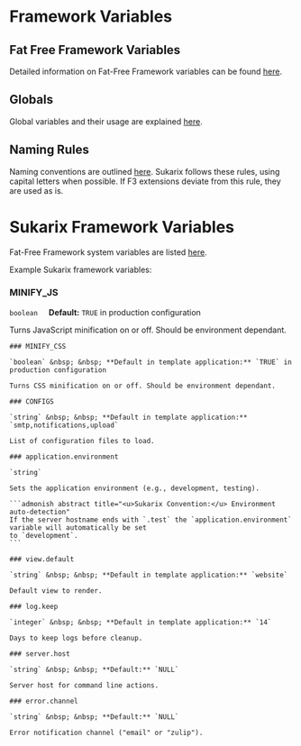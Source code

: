 # Framework Variables

## Fat Free Framework Variables

Detailed information on Fat-Free Framework variables can be
found [here](https://fatfreeframework.com/3.8/framework-variables).

## Globals

Global variables and their usage are explained [here](https://fatfreeframework.com/3.8/framework-variables#Globals).

## Naming Rules

Naming conventions are outlined [here](https://fatfreeframework.com/3.8/framework-variables#Globals). Sukarix follows
these rules, using capital letters when possible. If F3 extensions deviate from this rule, they are used as is.

# Sukarix Framework Variables

Fat-Free Framework system variables are listed [here](https://fatfreeframework.com/3.8/quick-reference#SystemVariables).

Example Sukarix framework variables:

### MINIFY_JS

`boolean` &nbsp; &nbsp; **Default:** `TRUE` in production configuration

Turns JavaScript minification on or off. Should be environment dependant.
~~~~
### MINIFY_CSS

`boolean` &nbsp; &nbsp; **Default in template application:** `TRUE` in production configuration

Turns CSS minification on or off. Should be environment dependant.

### CONFIGS

`string` &nbsp; &nbsp; **Default in template application:** `smtp,notifications,upload`

List of configuration files to load.

### application.environment

`string`

Sets the application environment (e.g., development, testing).

```admonish abstract title="<u>Sukarix Convention:</u> Environment auto-detection"
If the server hostname ends with `.test` the `application.environment` variable will automatically be set
to `development`. 
```

### view.default

`string` &nbsp; &nbsp; **Default in template application:** `website`

Default view to render.

### log.keep

`integer` &nbsp; &nbsp; **Default in template application:** `14`

Days to keep logs before cleanup.

### server.host

`string` &nbsp; &nbsp; **Default:** `NULL`

Server host for command line actions.

### error.channel

`string` &nbsp; &nbsp; **Default:** `NULL`

Error notification channel ("email" or "zulip").
